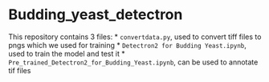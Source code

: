 # Budding_yeast_detectron
This repository contains 3 files:
    * ```convertdata.py```, used to convert tiff files to pngs which we used for training
    * ```Detectron2 for Budding Yeast.ipynb```, used to train the model and test it
    * ```Pre_trained_Detectron2_for_Budding_Yeast.ipynb```, can be used to annotate tif files